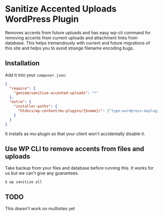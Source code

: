 # Sanitize Accented Uploads WordPress Plugin

Removes accents from future uploads and has easy wp-cli command for removing accents from current uploads and attachment links from database.
This helps tremendously with current and future migrations of this site and helps you to avoid strange filename encoding bugs.

## Installation

Add it into your `composer.json`:
```json
{
  "require": {
    "geniem/sanitize-accented-uploads": "*"
  },
  "extra": {
    "installer-paths": {
      "htdocs/wp-content/mu-plugins/{$name}/": ["type:wordpress-muplugin"]
    }
  }
}
```
It installs as mu-plugin so that your client won't accidentally disable it.

## Use WP CLI to remove accents from files and uploads
Take backup from your files and database before running this. It works for us but we can't give any guarantees.

```
$ wp sanitize all
```

## TODO
This doesn't work on multisites yet